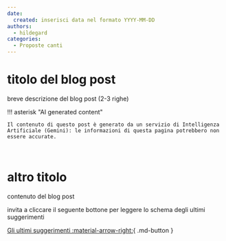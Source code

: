 ```yaml
---
date:
  created: inserisci data nel formato YYYY-MM-DD
authors:
  - hildegard
categories:
  - Proposte canti
---
```


# titolo del blog post

breve descrizione del blog post (2-3 righe)
<!-- more -->

!!! asterisk "AI generated content"

    Il contenuto di questo post è generato da un servizio di Intelligenza Artificiale (Gemini): le informazioni di questa pagina potrebbero non essere accurate.

<br>

# altro titolo

contenuto del blog post

invita a cliccare il seguente bottone per leggere lo schema degli ultimi suggerimenti

[Gli ultimi suggerimenti :material-arrow-right:](../index.md){ .md-button }